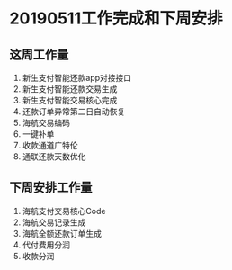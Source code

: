 # 20190511工作完成和下周安排

## 这周工作量

1. 新生支付智能还款app对接接口
2. 新生支付智能还款交易生成
3. 新生支付智能交易核心完成
4. 还款订单异常第二日自动恢复
5. 海航交易编码
6. 一键补单
7. 收款通道广特伦
8. 通联还款天数优化

## 下周安排工作量

1. 海航支付交易核心Code
2. 海航交易记录生成
3. 海航全额还款订单生成
4. 代付费用分润
5. 收款分润

